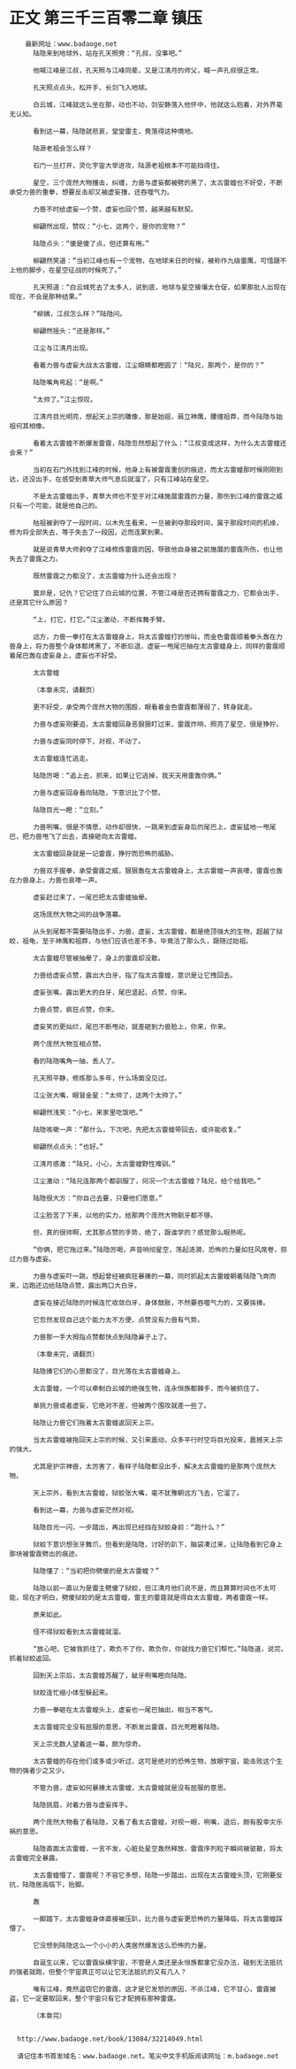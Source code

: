 # 正文 第三千三百零二章 镇压
        最新网址：www.badaoge.net
          陆隐来到地球外，站在孔天照旁：“孔叔，没事吧。”
      
          他喊江峰是江叔，孔天照与江峰同辈，又是江清月的师父，喊一声孔叔很正常。
      
          孔天照点点头，松开手，长剑飞入地球。
      
          白云城，江峰就这么坐在那，动也不动，剑安静落入他怀中，他就这么抱着，对外界毫无认知。
      
          看到这一幕，陆隐就悲哀，堂堂雷主，竟落得这种境地。
      
          陆源老祖会怎么样？
      
          石门一旦打开，灵化宇宙大举进攻，陆源老祖根本不可能挡得住。
      
          星空，三个庞然大物撞击，纠缠，力兽与虚妄都被劈的黑了，太古雷蝗也不好受，不断承受力兽的重拳，想要反击却又被虚妄撞，还吞噬气力。
      
          力兽不时给虚妄一个赞，虚妄也回个赞，越来越有默契。
      
          柳翩然出现，赞叹：“小七，这两个，是你的宠物？”
      
          陆隐点头：“傻是傻了点，但还算有用。”
      
          柳翩然笑道：“当初江峰也有一个宠物，在地球末日的时候，被称作九级雷鹰，可惜跟不上他的脚步，在星空征战的时候死了。”
      
          孔天照道：“白云城死去了太多人，说到底，地球与星空接壤太仓促，如果那批人出现在现在，不会是那种结果。”
      
          “柳姨，江叔怎么样？”陆隐问。
      
          柳翩然摇头：“还是那样。”
      
          江尘与江清月出现。
      
          看着力兽与虚妄大战太古雷蝗，江尘眼睛都瞪圆了：“陆兄，那两个，是你的？”
      
          陆隐嘴角弯起：“是啊。”
      
          “太帅了。”江尘惊叹。
      
          江清月目光明亮，想起天上宗的雕像，那是始祖，肩立神鹰，腰缠祖莽，而今陆隐与始祖何其相像。
      
          看着太古雷蝗不断爆发雷霆，陆隐忽然想起了什么：“江叔变成这样，为什么太古雷蝗还会来？”
      
          当初在石门外找到江峰的时候，他身上有被雷霆重创的痕迹，而太古雷蝗那时候刚刚到达，还没出手，在感受到青草大师气息后就溜了，只有江峰站在星空。
      
          不是太古雷蝗出手，青草大师也不至于对江峰施展雷霆的力量，那伤到江峰的雷霆之威只有一个可能，就是他自己的。
      
          枯祖被剥夺了一段时间，以木先生看来，一旦被剥夺那段时间，属于那段时间的机缘，修为将全部失去，等于失去了一段因，近而连累到果。
      
          就是说青草大师剥夺了江峰修炼雷霆的因，导致他自身被之前施展的雷霆所伤，也让他失去了雷霆之力。
      
          既然雷霆之力都没了，太古雷蝗为什么还会出现？
      
          莫非是，记仇？它记住了白云城的位置，不管江峰是否还拥有雷霆之力，它都会出手，还是其它什么原因？
      
          “上，打它，打它。”江尘激动，不断挥舞手臂。
      
          远方，力兽一拳打在太古雷蝗身上，将太古雷蝗打的惨叫，而金色雷霆顺着拳头轰在力兽身上，将力兽整个身体都烤黑了，不断后退，虚妄一甩尾巴抽在太古雷蝗身上，同样的雷霆顺着尾巴轰在虚妄身上，虚妄也不好受。
      
          太古雷蝗
      
          （本章未完，请翻页）
      
          更不好受，承受两个庞然大物的围殴，眼看着金色雷霆都薄弱了，转身就走。
      
          力兽与虚妄刚要追，太古雷蝗回身恶狠狠盯过来，雷霆炸响，照亮了星空，很是狰狞。
      
          力兽与虚妄同时停下，对视，不动了。
      
          太古雷蝗连忙逃走。
      
          陆隐厉喝：“追上去，抓来，如果让它逃掉，我天天用雷轰你俩。”
      
          力兽与虚妄回身看向陆隐，下意识比了个赞。
      
          陆隐目光一瞪：“立刻。”
      
          力兽咧嘴，很是不情愿，动作却很快，一跳来到虚妄身后的尾巴上，虚妄猛地一甩尾巴，把力兽甩飞了出去，直接砸向太古雷蝗。
      
          太古雷蝗回身就是一记雷霆，狰狞而恐怖的威胁。
      
          力兽双手握拳，承受雷霆之威，狠狠轰在太古雷蝗身上，太古雷蝗一声哀嚎，雷霆也轰在力兽身上，力兽也哀嚎一声。
      
          虚妄赶过来了，一尾巴把太古雷蝗抽晕。
      
          这场庞然大物之间的战争落幕。
      
          从头到尾都不需要陆隐出手，力兽，虚妄，太古雷蝗，都是绝顶强大的生物，超越了狱蛟，祖龟，至于神鹰和祖莽，与他们应该也差不多，毕竟活了那么久，跟随过始祖。
      
          太古雷蝗尽管被抽晕了，身上的雷霆却没散。
      
          力兽给虚妄点赞，露出大白牙，指了指太古雷蝗，意识是让它拽回去。
      
          虚妄张嘴，露出更大的白牙，尾巴竖起，点赞，你来。
      
          力兽点赞，疯狂点赞，你来。
      
          虚妄笑的更灿烂，尾巴不断甩动，就差砸到力兽脸上，你来，你来。
      
          两个庞然大物互相点赞。
      
          看的陆隐嘴角一抽，丢人了。
      
          孔天照平静，修炼那么多年，什么场面没见过。
      
          江尘张大嘴，眼冒金星：“太帅了，这两个太帅了。”
      
          柳翩然浅笑：“小七，来家里吃饭吧。”
      
          陆隐咳嗽一声：“那什么，下次吧，先把太古雷蝗带回去，或许能收复。”
      
          柳翩然点点头：“也好。”
      
          江清月感激：“陆兄，小心，太古雷蝗野性难驯。”
      
          江尘激动：“陆兄连那两个都驯服了，何况一个太古雷蝗？陆兄，给个给我吧。”
      
          陆隐很大方：“你自己去要，只要他们愿意。”
      
          江尘脸苦了下来，以他的实力，给那两个庞然大物剔牙都不够。
      
          但，真的很帅啊，尤其那点赞的手势，绝了，跟谁学的？感觉那么眼熟呢。
      
          “你俩，把它拖过来。”陆隐厉喝，声音响彻星空，荡起涟漪，恐怖的力量如狂风席卷，掠过力兽与虚妄。
      
          力兽与虚妄吓一跳，想起曾经被疯狂暴揍的一幕，同时抓起太古雷蝗朝着陆隐飞奔而来，边跑还边给陆隐点赞，露出两口大白牙。
      
          虚妄在接近陆隐的时候连忙收敛白牙，身体鼓胀，不然要吞噬气力的，又要挨揍。
      
          它忽然发现自己这个能力太不方便，点赞没有力兽有气势。
      
          力兽那一手大拇指点赞都快点到陆隐鼻子上了。
      
          （本章未完，请翻页）
      
          陆隐揍它们的心思都没了，目光落在太古雷蝗身上。
      
          太古雷蝗，一个可以牵制白云城的绝强生物，连永恒族都棘手，而今被抓住了。
      
          单挑力兽或者虚妄，它绝对不差，但被两个围攻就差一些了。
      
          陆隐让力兽它们拖着太古雷蝗返回天上宗。
      
          当太古雷蝗被拖回天上宗的时候，又引来震动，众多平行时空将目光投来，震撼天上宗的强大。
      
          尤其是护宗神兽，太厉害了，看样子陆隐都没出手，解决太古雷蝗的是那两个庞然大物。
      
          天上宗外，看到太古雷蝗，狱蛟张大嘴，毫不犹豫朝远方飞去，它溜了。
      
          看到这一幕，力兽与虚妄茫然对视。
      
          陆隐目光一闪，一步踏出，再出现已经挡在狱蛟身前：“跑什么？”
      
          狱蛟下意识想张牙舞爪，但看到是陆隐，讨好的趴下，脑袋凑过来，让陆隐看到它身上那块被雷霆劈出的痕迹。
      
          陆隐懂了：“当初把你劈傻的是太古雷蝗？”
      
          陆隐以前一直以为是雷主劈傻了狱蛟，但江清月他们说不是，而且算算时间也不太可能，现在才明白，劈傻狱蛟的是太古雷蝗，雷主的雷霆就是得自太古雷蝗，两者雷霆一样。
      
          原来如此。
      
          怪不得狱蛟看到太古雷蝗就溜。
      
          “放心吧，它被我抓住了，欺负不了你，欺负你，你就找力兽它们帮忙。”陆隐道，说完，抓着狱蛟返回。
      
          回到天上宗后，太古雷蝗苏醒了，龇牙咧嘴瞪向陆隐。
      
          狱蛟连忙缩小体型躲起来。
      
          力兽一拳砸在太古雷蝗头上，虚妄也一尾巴抽出，相当不客气。
      
          太古雷蝗完全没有屈服的意思，不断发出雷霆，目光死瞪着陆隐。
      
          天上宗无数人望着这一幕，颇为惊奇。
      
          太古雷蝗的存在他们或多或少听过，这可是绝对的恐怖生物，放眼宇宙，能击败这个生物的强者少之又少。
      
          不管力兽，虚妄如何暴揍太古雷蝗，太古雷蝗就是没有屈服的意思。
      
          陆隐挑眉，对着力兽与虚妄挥手。
      
          两个庞然大物看了看陆隐，又看了看太古雷蝗，对视一眼，咧嘴，退后，颇有股幸灾乐祸的意思。
      
          陆隐直面太古雷蝗，一言不发，心脏处星空轰然释放，雷霆序列粒子瞬间被驱散，将太古雷蝗完全暴露。
      
          太古雷蝗懵了，雷霆呢？不容它多想，陆隐一步踏出，出现在太古雷蝗头顶，它刚要反抗，陆隐居高临下，抬脚。
      
          轰
      
          一脚踏下，太古雷蝗身体直接被压趴，比力兽与虚妄更恐怖的力量降临，将太古雷蝗踩懵了。
      
          它没想到陆隐这么一个小小的人类居然爆发这么恐怖的力量。
      
          自诞生以来，它以雷霆纵横宇宙，不管是人类还是永恒族都拿它没办法，碰到无法抵抗的强者就跑，但整个宇宙真正可以让它无法抵抗的又有几人？
      
          唯有江峰，竟然盗窃它的雷霆，这才是它发怒的原因，不杀江峰，它不甘心，雷霆被盗，它一定要取回来，整个宇宙只有它才配拥有那种雷霆。
      
          （本章完）
      
      
      http://www.badaoge.net/book/13084/32214049.html
      
      请记住本书首发域名：www.badaoge.net。笔尖中文手机版阅读网址：m.badaoge.net
